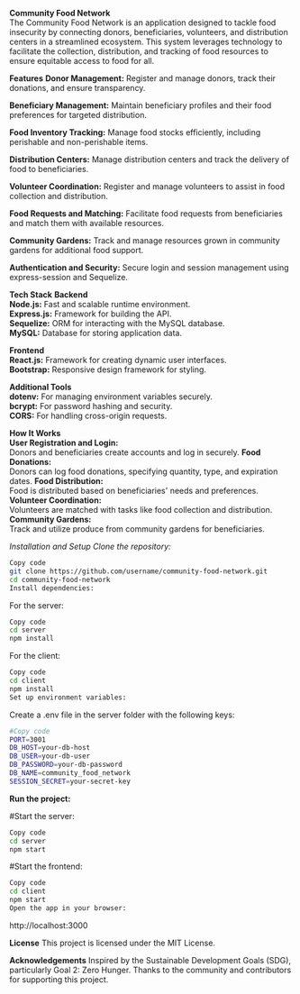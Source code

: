 **Community Food Network**<br>
The Community Food Network is an application designed to tackle food insecurity by connecting donors, beneficiaries, volunteers, and distribution centers in a streamlined ecosystem. This system leverages technology to facilitate the collection, distribution, and tracking of food resources to ensure equitable access to food for all.

**Features**
**Donor Management:**
Register and manage donors, track their donations, and ensure transparency.

**Beneficiary Management:**
Maintain beneficiary profiles and their food preferences for targeted distribution.

**Food Inventory Tracking:**
Manage food stocks efficiently, including perishable and non-perishable items.

**Distribution Centers:**
Manage distribution centers and track the delivery of food to beneficiaries.

**Volunteer Coordination:**
Register and manage volunteers to assist in food collection and distribution.

**Food Requests and Matching:**
Facilitate food requests from beneficiaries and match them with available resources.

**Community Gardens:**
Track and manage resources grown in community gardens for additional food support.

**Authentication and Security:**
Secure login and session management using express-session and Sequelize.

**Tech Stack**
**Backend** <br>
**Node.js:** Fast and scalable runtime environment.<br>
**Express.js:** Framework for building the API.<br>
**Sequelize:** ORM for interacting with the MySQL database.<br>
**MySQL:** Database for storing application data.<br>

**Frontend**<br>
**React.js:** Framework for creating dynamic user interfaces.<br>
**Bootstrap:** Responsive design framework for styling.<br>

**Additional Tools**<br>
**dotenv:** For managing environment variables securely.<br>
**bcrypt:** For password hashing and security.<br>
**CORS:** For handling cross-origin requests.<br>

**How It Works**<br>
**User Registration and Login:**<br>
Donors and beneficiaries create accounts and log in securely.
**Food Donations:**<br>
Donors can log food donations, specifying quantity, type, and expiration dates.
**Food Distribution:**<br>
Food is distributed based on beneficiaries' needs and preferences.
**Volunteer Coordination:**<br>
Volunteers are matched with tasks like food collection and distribution.
**Community Gardens:**<br>
Track and utilize produce from community gardens for beneficiaries.

*Installation and Setup*
*Clone the repository:*

```bash
Copy code
git clone https://github.com/username/community-food-network.git
cd community-food-network
Install dependencies:
```
For the server:
```bash
Copy code
cd server
npm install
```
For the client:
```bash
Copy code
cd client
npm install
Set up environment variables:
```
Create a .env file in the server folder with the following keys:
```bash
#Copy code
PORT=3001
DB_HOST=your-db-host
DB_USER=your-db-user
DB_PASSWORD=your-db-password
DB_NAME=community_food_network
SESSION_SECRET=your-secret-key
```
**Run the project:**

#Start the server:
```bash
Copy code
cd server
npm start
```
#Start the frontend:
```bash
Copy code
cd client
npm start
Open the app in your browser:
```

http://localhost:3000

**License**
This project is licensed under the MIT License.

**Acknowledgements**
Inspired by the Sustainable Development Goals (SDG), particularly Goal 2: Zero Hunger.
Thanks to the community and contributors for supporting this project.
